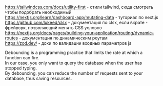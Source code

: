 https://tailwindcss.com/docs/utility-first - стили tailwind, сюда смотреть чтобы подобрать необходимый <br/>
https://nextjs.org/learn/dashboard-app/mutating-data - туториал по next.js <br/>
https://github.com/lukeed/clsx - документация по clsx, если вкрате - фрейворк, позволяющий менять CSS условно <br/>
https://nextjs.org/docs/pages/building-your-application/routing/dynamic-routes - документация по динамическим роутам <br/>
https://zod.dev/ - доки по валидации входных параметров js <br/>

Debouncing is a programming practice that limits the rate at which a function can fire. <br/>
In our case, you only want to query the database when the user has stopped typing. <br/>
By debouncing, you can reduce the number of requests sent to your database, thus saving resources. <br/>